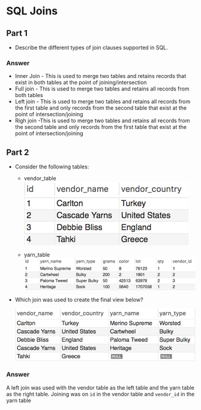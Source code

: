 # SQL Joins

## Part 1

* Describe the different types of join clauses supported in SQL.
### Answer
* Inner Join - This is used to merge two tables and retains records that exist in both tables at the point of joining/intersection
* Full join - This is used to merge two tables and retains all records from both tables
* Left join - This is used to merge two tables and retains all records from the first table and only records from the second table that exist at the point of intersection/joining
* Righ join -This is used to merge two tables and retains all records from the second table and only records from the first table that exist at the point of intersection/joining

## Part 2

* Consider the following tables:

  * vendor_table
  ![vendor_table.png](Images/vendor_table.png)

  * yarn_table
  ![yarn_table.png](Images/yarn_table.png)

* Which join was used to create the final view below?

  ![table_join.png](Images/table_join.png)

### Answer
A left join was used with the vendor table as the left table and the yarn table as the right table. Joining was on `id` in the vendor table and `vendor_id` in the yarn table
